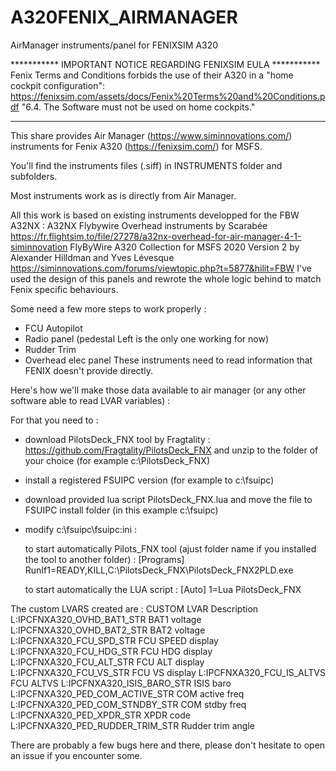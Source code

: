 # A320FENIX_AIRMANAGER
AirManager instruments/panel for FENIXSIM A320

*********** IMPORTANT NOTICE REGARDING FENIXSIM EULA ***********
Fenix Terms and Conditions forbids the use of their A320 in a "home cockpit configuration":
https://fenixsim.com/assets/docs/Fenix%20Terms%20and%20Conditions.pdf
"6.4. The Software must not be used on home cockpits."
****************************************************************

This share provides Air Manager (https://www.siminnovations.com/) instruments for Fenix A320 (https://fenixsim.com/) for MSFS.

You'll find the instruments files (.siff) in INSTRUMENTS folder and subfolders.

Most instruments work as is directly from Air Manager.

All this work is based on existing instruments developped for the FBW A32NX :
A32NX Flybywire Overhead instruments by Scarabée 
    https://fr.flightsim.to/file/27278/a32nx-overhead-for-air-manager-4-1-siminnovation
FlyByWire A320 Collection for MSFS 2020 Version 2 by Alexander Hilldman and Yves Lévesque
    https://siminnovations.com/forums/viewtopic.php?t=5877&hilit=FBW
I've used the design of this panels and rewrote the whole logic behind to match Fenix specific behaviours.

Some need a few more steps to work properly :
- FCU Autopilot
- Radio panel (pedestal Left is the only one working for now)
- Rudder Trim
- Overhead elec panel
These instruments need to read information that FENIX doesn't provide directly. 

Here's how we'll make those data available to air manager (or any other software able to read LVAR variables) :

For that you need to :
- download PilotsDeck_FNX tool by Fragtality : https://github.com/Fragtality/PilotsDeck_FNX and unzip to the folder of your choice
  (for example c:\PilotsDeck_FNX)
 
- install a registered FSUIPC version (for example to c:\fsuipc)

- download provided lua script PilotsDeck_FNX.lua and move the file to FSUIPC install folder (in this example c:\fsuipc)

- modify c:\fsuipc\fsuipc:ini :

  to start automatically Pilots_FNX tool (ajust folder name if you installed the tool to another folder) :
  [Programs]
  RunIf1=READY,KILL,C:\PilotsDeck_FNX\PilotsDeck_FNX2PLD.exe  
  
  to start automatically the LUA script :
  [Auto]
  1=Lua PilotsDeck_FNX
  
  
The custom LVARS created are :
CUSTOM LVAR							Description
L:IPCFNXA320_OVHD_BAT1_STR 			BAT1 voltage
L:IPCFNXA320_OVHD_BAT2_STR 			BAT2 voltage
L:IPCFNXA320_FCU_SPD_STR 			FCU SPEED display
L:IPCFNXA320_FCU_HDG_STR 			FCU HDG display
L:IPCFNXA320_FCU_ALT_STR 			FCU ALT display
L:IPCFNXA320_FCU_VS_STR 			FCU VS display
L:IPCFNXA320_FCU_IS_ALTVS 			FCU ALTVS
L:IPCFNXA320_ISIS_BARO_STR 			ISIS baro
L:IPCFNXA320_PED_COM_ACTIVE_STR 	COM active freq
L:IPCFNXA320_PED_COM_STNDBY_STR 	COM stdby freq
L:IPCFNXA320_PED_XPDR_STR 			XPDR code
L:IPCFNXA320_PED_RUDDER_TRIM_STR 	Rudder trim angle

There are probably a few bugs here and there, please don't hesitate to open an issue if you encounter some.


